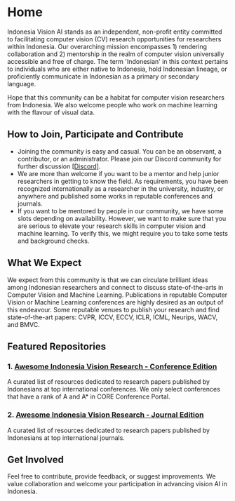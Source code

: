 # Home

Indonesia Vision AI stands as an independent, non-profit entity committed to facilitating computer vision (CV) research opportunities for researchers within Indonesia. Our overarching mission encompasses 1) rendering collaboration and 2) mentorship in the realm of computer vision universally accessible and free of charge. The term 'Indonesian' in this context pertains to individuals who are either native to Indonesia, hold Indonesian lineage, or proficiently communicate in Indonesian as a primary or secondary language.

Hope that this community can be a habitat for computer vision researchers from Indonesia. 
We also welcome people who work on machine learning with the flavour of visual data.


## How to Join, Participate and Contribute
- Joining the community is easy and casual. You can be an observant, a contributor, or an administrator. Please join our Discord community for further discussion [[Discord]](https://discord.gg/YDn3DzPVjQ).
- We are more than welcome if you want to be a mentor and help junior researchers in getting to know the field. As requirements, you have been recognized internationally as a researcher in the university, industry, or anywhere and published some works in reputable conferences and journals.
- If you want to be mentored by people in our community, we have some slots depending on availability. However, we want to make sure that you are serious to elevate your research skills in computer vision and machine learning. To verify this, we might require you to take some tests and background checks.


## What We Expect
We expect from this community is that we can circulate brilliant ideas among Indonesian researchers and connect to discuss state-of-the-arts in Computer Vision and Machine Learning. Publications in reputable Computer Vision or Machine Learning conferences are highly desired as an output of this endeavour. Some reputable venues to publish your research and find state-of-the-art papers: CVPR, ICCV, ECCV, ICLR, ICML, Neurips, WACV, and BMVC. 

## Featured Repositories
### 1. [Awesome Indonesia Vision Research - Conference Edition](https://github.com/indonesia-vision-ai/awesome-indonesia-vision-research-conference)
A curated list of resources dedicated to research papers published by Indonesians at top international conferences. We only select conferences that have a rank of A and A* in CORE Conference Portal.

### 2. [Awesome Indonesia Vision Research - Journal Edition](https://github.com/indonesia-vision-ai/awesome-indonesia-vision-research-journal)
A curated list of resources dedicated to research papers published by Indonesians at top international journals.

## Get Involved
Feel free to contribute, provide feedback, or suggest improvements. We value collaboration and welcome your participation in advancing vision AI in Indonesia.
